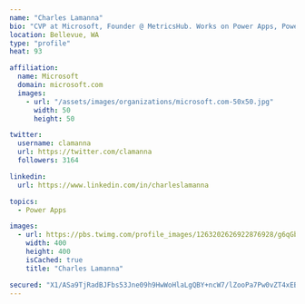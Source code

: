 ```yaml
---
name: "Charles Lamanna"
bio: "CVP at Microsoft, Founder @ MetricsHub. Works on Power Apps, Power Automate, Power Virtual Agent, Common Data Service and Dynamics 365."
location: Bellevue, WA
type: "profile"
heat: 93

affiliation:
  name: Microsoft
  domain: microsoft.com
  images:
    - url: "/assets/images/organizations/microsoft.com-50x50.jpg"
      width: 50
      height: 50

twitter:
  username: clamanna
  url: https://twitter.com/clamanna
  followers: 3164

linkedin:
  url: https://www.linkedin.com/in/charleslamanna

topics:
  - Power Apps

images:
  - url: https://pbs.twimg.com/profile_images/1263202626922876928/g6qGbHZ-_400x400.jpg
    width: 400
    height: 400
    isCached: true
    title: "Charles Lamanna"

secured: "X1/ASa9TjRadBJFbs53Jne09h9HwWoHlaLgQBY+ncW7/lZooPa7Pw0vZT4xEB56i3euYL5qqNiCCLFVr1/VaVwWdTkT0MG/BrycqCChDFEnoKW+5ug47EamucHgn40OfO62kJAPNMRd9uYogwSpe29P0/HISkHdVn6EI8yRV2gV5EyEtqR8MHAPsf4Uby00toefnHL4lylcBhYxU7/CN/uiT/jz/dXViNVKSl5Nzwpd43+ZBmHBs+2kofVCRuAKca81+PB9GuKq+ZixuKrSGOddh8wxaiAKfeCUN3TuGC4D0IF6B4nJr3J/yoa1niYb0RBLXexu70krQVFTxSuOxwb0uxw9e6WpzrVyAepceAiSnKNRJZ7up7REvRWF3vr4ZZGANrI6/bZ0RErMzLLTDJCA3a938sQK6/bxhkaQB5Rk=;OQJY7JgqeZt34sPA4W9IQQ=="
---
```


